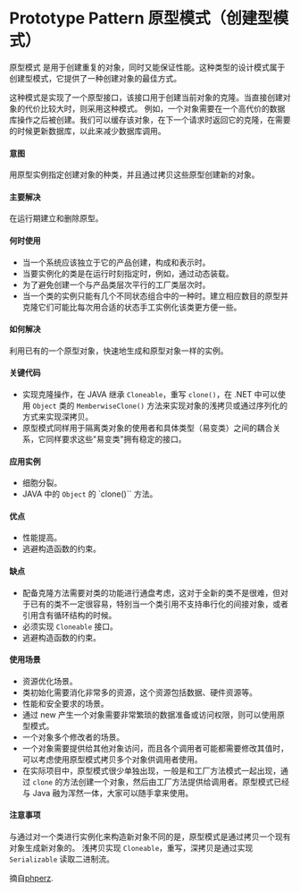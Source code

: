 # Prototype Pattern 原型模式（创建型模式）

原型模式 是用于创建重复的对象，同时又能保证性能。这种类型的设计模式属于创建型模式，它提供了一种创建对象的最佳方式。

这种模式是实现了一个原型接口，该接口用于创建当前对象的克隆。当直接创建对象的代价比较大时，则采用这种模式。
例如，一个对象需要在一个高代价的数据库操作之后被创建。我们可以缓存该对象，在下一个请求时返回它的克隆，在需要的时候更新数据库，以此来减少数据库调用。

#### 意图
用原型实例指定创建对象的种类，并且通过拷贝这些原型创建新的对象。

#### 主要解决
在运行期建立和删除原型。

#### 何时使用
* 当一个系统应该独立于它的产品创建，构成和表示时。
* 当要实例化的类是在运行时刻指定时，例如，通过动态装载。
* 为了避免创建一个与产品类层次平行的工厂类层次时。
* 当一个类的实例只能有几个不同状态组合中的一种时。建立相应数目的原型并克隆它们可能比每次用合适的状态手工实例化该类更方便一些。

#### 如何解决
利用已有的一个原型对象，快速地生成和原型对象一样的实例。

#### 关键代码
* 实现克隆操作，在 JAVA 继承 `Cloneable`，重写 `clone()`，在 .NET 中可以使用 `Object` 类的 `MemberwiseClone()` 方法来实现对象的浅拷贝或通过序列化的方式来实现深拷贝。
* 原型模式同样用于隔离类对象的使用者和具体类型（易变类）之间的耦合关系，它同样要求这些"易变类"拥有稳定的接口。

#### 应用实例
* 细胞分裂。
* JAVA 中的 `Object` 的 `clone()`` 方法。

#### 优点
* 性能提高。
* 逃避构造函数的约束。

#### 缺点
* 配备克隆方法需要对类的功能进行通盘考虑，这对于全新的类不是很难，但对于已有的类不一定很容易，特别当一个类引用不支持串行化的间接对象，或者引用含有循环结构的时候。
* 必须实现 `Cloneable` 接口。
* 逃避构造函数的约束。

#### 使用场景
* 资源优化场景。
* 类初始化需要消化非常多的资源，这个资源包括数据、硬件资源等。
* 性能和安全要求的场景。
* 通过 new 产生一个对象需要非常繁琐的数据准备或访问权限，则可以使用原型模式。
* 一个对象多个修改者的场景。
* 一个对象需要提供给其他对象访问，而且各个调用者可能都需要修改其值时，可以考虑使用原型模式拷贝多个对象供调用者使用。
* 在实际项目中，原型模式很少单独出现，一般是和工厂方法模式一起出现，通过 `clone` 的方法创建一个对象，然后由工厂方法提供给调用者。原型模式已经与 Java 融为浑然一体，大家可以随手拿来使用。

#### 注意事项
与通过对一个类进行实例化来构造新对象不同的是，原型模式是通过拷贝一个现有对象生成新对象的。
浅拷贝实现 `Cloneable`，重写，深拷贝是通过实现 `Serializable` 读取二进制流。


摘自[phperz](http://www.phperz.com/article/15/0814/148652.html).
